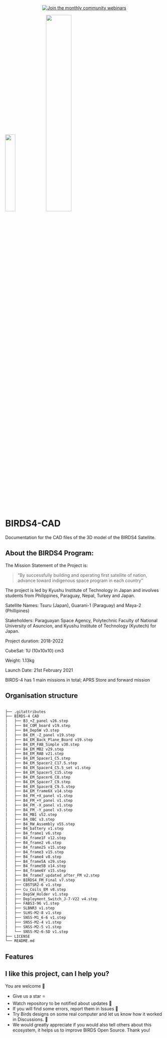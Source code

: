 
<div align="center">
  <a href="https://lean-sat.org/opensource/">
  <img alt="Join the monthly community webinars" src="https://img.shields.io/badge/join_our-monthly_webinars-orange" />
  </a>
</div>


<img  width="25%" src="https://github.com/BIRDSOpenSource/BIRDS4-ProceduresAndReports/assets/100206676/055720a1-5845-43c9-b26e-dfcc6dc78b23"> <img width="40%" src="https://github.com/BIRDSOpenSource/BIRDS4-ProceduresAndReports/assets/100206676/4adeca5e-c683-47f9-b4a4-c95ebf40f177">

# BIRDS4-CAD
 Documentation for the CAD files of the 3D model of the BIRDS4 Satellite.


## About the BIRDS4 Program:

The Mission Statement of the Project is:

> “By successfully building and operating first satellite of nation, advance toward indigenous space program in each country”

The project is led by Kyushu Institute of Technology in Japan and involves students from Philippines, Paraguay, Nepal, Turkey and Japan.

Satellite Names: Tsuru (Japan), Guarani-1 (Paraguay) and Maya-2 (Phillipines)

Stakeholders:  Paraguayan Space Agency, Polytechnic Faculty of National University of Asuncion, and Kyushu Institute of Technology (Kyutech) for Japan.

Project duration: 2018-2022

CubeSat: 1U (10x10x10) cm3

Weight: 1.13kg

Launch Date: 21st February 2021 

BIRDS-4 has 1 main missions in total; APRS Store and forward mission

## Organisation structure

```bash

├── .gitattributes
├── BIRDS-4 CAD
│   ├── B3_+Z_panel v26.step
│   ├── B4_COM_board v19.step
│   ├── B4_DepSW v3.step
│   ├── B4_EM_-Z_panel v19.step
│   ├── B4_EM_Back_Plane_Board v19.step
│   ├── B4_EM_FAB_Simple v30.step
│   ├── B4_EM_MB2 v29.step
│   ├── B4_EM_RAB v21.step
│   ├── B4_EM_Spacer1_C5.step
│   ├── B4_EM_Spacer2_C17.5.step
│   ├── B4_EM_Spacer4_C5.5_set v1.step
│   ├── B4_EM_Spacer5_C15.step
│   ├── B4_EM_Spacer6_C8.step
│   ├── B4_EM_Spacer7_C9.step
│   ├── B4_EM_Spacer8_C9.5.step
│   ├── B4_EM_frame6X v14.step
│   ├── B4_FM_+X_panel v1.step
│   ├── B4_FM_+Y_panel v1.step
│   ├── B4_FM_-X_panel v1.step
│   ├── B4_FM_-Y_panel v3.step
│   ├── B4_MB1 v52.step
│   ├── B4_OBC v3.step
│   ├── B4_RW_Assembly v55.step
│   ├── B4_battery v1.step
│   ├── B4_frame1 v6.step
│   ├── B4_frame1F v12.step
│   ├── B4_frame2 v6.step
│   ├── B4_frame2S v15.step
│   ├── B4_frame3 v15.step
│   ├── B4_frame4 v8.step
│   ├── B4_frame5A v29.step
│   ├── B4_frame5B v14.step
│   ├── B4_frame6Y v15.step
│   ├── B4_frame7_updated_after_FM v2.step
│   ├── BIRDS4_FM_Final v7.step
│   ├── CBSTSR2-6 v1.step
│   ├── Cu_Coils_EM v8.step
│   ├── DepSW_Holder v1.step
│   ├── Deployment_Switch_J-7-V22 v4.step
│   ├── FABS3-96 v1.step
│   ├── SLBNR3 v1.step
│   ├── SLHS-M2-8 v1.step
│   ├── SNSS-M1_6-6 v1.step
│   ├── SNSS-M2-4 v1.step
│   ├── SNSS-M2-5 v1.step
│   └── SNSS-M2-6-SD v1.step
├── LICENSE
└── README.md

```

## Features


## I like this project, can I help you?
You are welcome 🙂

* Give us a star ⭐
* Watch repository to be notified about updates 👀
* If you will find some errors, report them in Issues 🐞
* Try Birds designs on some real computer and let us know how it worked in Discussions. 💬
* We would greatly appreciate if you would also tell others about this ecosystem, it helps us to improve BIRDS Open Source. Thank you!
